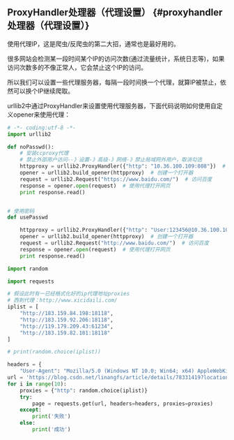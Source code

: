## ProxyHandler处理器（代理设置） {#proxyhandler处理器（代理设置）}

使用代理IP，这是爬虫/反爬虫的第二大招，通常也是最好用的。

很多网站会检测某一段时间某个IP的访问次数\(通过流量统计，系统日志等\)，如果访问次数多的不像正常人，它会禁止这个IP的访问。

所以我们可以设置一些代理服务器，每隔一段时间换一个代理，就算IP被禁止，依然可以换个IP继续爬取。

urllib2中通过ProxyHandler来设置使用代理服务器，下面代码说明如何使用自定义opener来使用代理：

```py
# -*- coding:utf-8 -*-
import urllib2

def noPasswd():
    # 安装ccproxy代理
    # 禁止外部用户访问--》设置-》高级-》网络-》禁止局域网外用户，取消勾选
    httpproxy = urllib2.ProxyHandler({"http": "10.36.100.109:808"})  # 代理，无需账号
    opener = urllib2.build_opener(httpproxy)  # 创建一个打开器
    request = urllib2.Request("https://www.baidu.com/")  # 访问百度
    response = opener.open(request)  # 使用代理打开网页
    print response.read()


# 使用密码
def usePasswd

    httpproxy = urllib2.ProxyHandler({"http": "User:123456@10.36.100.109:808"})  # 代理，无需账号
    opener = urllib2.build_opener(httpproxy)  # 创建一个打开器
    request = urllib2.Request("http://www.baidu.com/")  # 访问百度
    response = opener.open(request)  # 使用代理打开网页
    print response.read()
```

```py
import random

import requests

# 假设此时有一已经格式化好的ip代理地址proxies
# 西刺代理：http://www.xicidaili.com/
iplist = [
    "http://183.159.84.198:18118",
    "http://183.159.92.206:18118",
    "http://119.179.209.43:61234",
    "http://183.159.82.181:18118"
]

# print(random.choice(iplist))

headers = {
    "User-Agent": "Mozilla/5.0 (Windows NT 10.0; Win64; x64) AppleWebKit/537.36 (KHTML, like Gecko) Chrome/65.0.3325.181 Safari/537.36X-Requested-With: XMLHttpRequest"}
url = 'https://blog.csdn.net/linangfs/article/details/78331419?locationNum=9&fps=1'
for i in range(10):
    proxies = {"http": random.choice(iplist)}
    try:
        page = requests.get(url, headers=headers, proxies=proxies)
    except:
        print('失败')
    else:
        print('成功')
```




